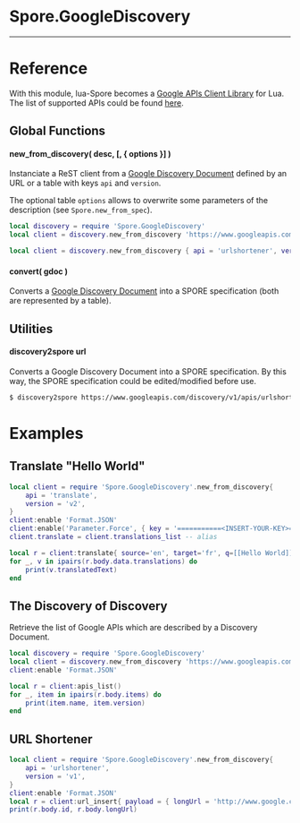 
# Spore.GoogleDiscovery

---

# Reference

With this module, lua-Spore becomes a
[Google APIs Client Library](http://code.google.com/apis/discovery/libraries.html)
for Lua.
The list of supported APIs could be found
[here](http://code.google.com/apis/explorer/).

## Global Functions

#### new_from_discovery( desc, [, { options }] )

Instanciate a ReST client from a
[Google Discovery Document](http://code.google.com/apis/discovery/)
defined by an URL or a table with keys `api` and `version`.

The optional table `options` allows to overwrite some parameters of the description
(see `Spore.new_from_spec`).

```lua
local discovery = require 'Spore.GoogleDiscovery'
local client = discovery.new_from_discovery 'https://www.googleapis.com/discovery/v1/apis/urlshortener/v1/rest'
```

```lua
local client = discovery.new_from_discovery { api = 'urlshortener', version = 'v1' }
```

#### convert( gdoc )

Converts a [Google Discovery Document](http://code.google.com/apis/discovery/)
into a SPORE specification (both are represented by a table).

## Utilities

#### discovery2spore url

Converts a Google Discovery Document into a SPORE specification.
By this way, the SPORE specification could be edited/modified before use.

```sh
$ discovery2spore https://www.googleapis.com/discovery/v1/apis/urlshortener/v1/rest > urlshortener.json
```

# Examples

## Translate "Hello World"

```lua
local client = require 'Spore.GoogleDiscovery'.new_from_discovery{
    api = 'translate',
    version = 'v2',
}
client:enable 'Format.JSON'
client:enable('Parameter.Force', { key = '===========<INSERT-YOUR-KEY>===========' })
client.translate = client.translations_list -- alias

local r = client:translate{ source='en', target='fr', q=[[Hello World]] }
for _, v in ipairs(r.body.data.translations) do
    print(v.translatedText)
end
```

## The Discovery of Discovery

Retrieve the list of Google APIs which are described by a Discovery Document.

```lua
local discovery = require 'Spore.GoogleDiscovery'
local client = discovery.new_from_discovery 'https://www.googleapis.com/discovery/v1/apis/discovery/v1/rest'
client:enable 'Format.JSON'

local r = client:apis_list()
for _, item in ipairs(r.body.items) do
    print(item.name, item.version)
end
```

## URL Shortener

```lua
local client = require 'Spore.GoogleDiscovery'.new_from_discovery{
    api = 'urlshortener',
    version = 'v1',
}
client:enable 'Format.JSON'
local r = client:url_insert{ payload = { longUrl = 'http://www.google.com/' } }
print(r.body.id, r.body.longUrl)
```
